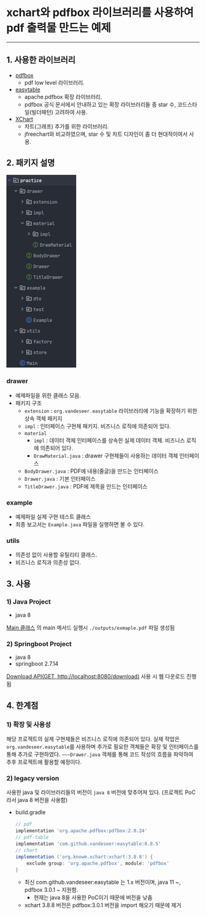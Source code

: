 # xchart와 pdfbox 라이브러리를 사용하여 pdf 출력물 만드는 예제

---

## 1. 사용한 라이브러리

- [pdfbox](https://github.com/apache/pdfbox)
  - pdf low level 라이브러리.
- [easytable](https://github.com/vandeseer/easytable)
  - apache.pdfbox 확장 라이브러리. 
  - pdfbox 공식 문서에서 안내하고 있는 확장 라이브러리들 중 star 수, 코드스타일(빌더패턴) 고려하여 사용.
- [XChart](https://github.com/knowm/XChart)
  - 차트(그래프) 추가를 위한 라이브러리. 
  - jfreechart와 비교하였으며, star 수 및 차트 디자인이 좀 더 현대적이여서 사용. 

## 2. 패키지 설명

![img.png](img.png)

### drawer

- 예제파일을 위한 클래스 모음.
- 패키지 구조
  - `extension` :  `org.vandeseer.easytable` 라이브러리에 기능을 확장하기 위한 상속 객체 패키지
  - `impl` : 인터페이스 구현체 패키지. 비즈니스 로직에 의존되어 있다.
  - `material` 
    - `impl` : 데이터 객체 인터페이스를 상속한 실제 데이터 객체. 비즈니스 로직에 의존되어 있다.
    - `DrawMaterial.java` : drawer 구현체들이 사용하는 데이터 객체 인터페이스 
  - `BodyDrawer.java` : PDF에 내용(줄글)을 만드는 인터페이스
  - `Drawer.java` : 기본 인터페이스
  - `TitleDrawer.java` : PDF에 제목을 만드는 인터페이스

### example

- 예제파일 실제 구현 테스트 클래스
- 최종 보고서는 `Example.java` 파일을 실행하면 볼 수 있다.

### utils

- 의존성 없이 사용할 유틸리티 클래스. 
- 비즈니스 로직과 의존성 없다.

## 3. 사용

### 1) Java Project

- java 8

[Main 클래스](src/main/java/jy/practice/Main.java) 의 main 메서드 실행시 `./outputs/exmaple.pdf` 파일 생성됨

### 2) Springboot Project

- java 8
- springboot 2.7.14

[Download API(GET, http://localhost:8080/download)](src/main/java/jy/practice/DownloadController.java) 사용 시 웹 다운로드 진행됨

## 4. 한계점

### 1) 확장 및 사용성

해당 프로젝트의 실제 구현체들은 비즈니스 로직에 의존되어 있다. 실제 작업은 `org.vandeseer.easytable`를 사용하며 추가로 필요한 객체들은 확장 및 인터페이스를 통해 추가로 구현하였다.
`~~~Drawer.java` 객체를 통해 코드 작성의 흐름을 파악하여 추후 프로젝트에 활용할 예정이다.

### 2) legacy version

사용한 java 및 라이브러리들의 버전이 `java 8` 버전에 맞추어져 있다. (프로젝트 PoC라서 java 8 버전을 사용함)

- build.gradle
  ```groovy
  // pdf
  implementation 'org.apache.pdfbox:pdfbox:2.0.24'
  // pdf-table
  implementation 'com.github.vandeseer:easytable:0.8.5'
  // chart
  implementation ('org.knowm.xchart:xchart:3.8.8') {
      exclude group: 'org.apache.pdfbox', module: 'pdfbox'
  }
  ```
  - 최신 com.github.vandeseer:easytable 는 1.x 버전이며, java 11 ~, pdfbox 3.0.1 ~ 지원함.
    - 현재는 java 8을 사용한 PoC이기 때문에 버전을 낮춤
  - xchart 3.8.8 버전은 pdfbox:3.0.1 버전을 import 해오기 때문에 제거
